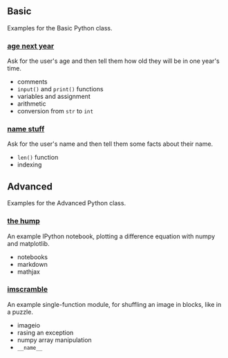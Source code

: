 ## Basic

Examples for the Basic Python class.

### [age next year](age_next_year/age_next_year.py)

Ask for the user's age and then tell them how old they will be in one year's time.

* comments
* `input()` and `print()` functions
* variables and assignment
* arithmetic
* conversion from `str` to `int`

### [name stuff](name_stuff/name_stuff.py)

Ask for the user's name and then tell them some facts about their name.

* `len()` function
* indexing

## Advanced

Examples for the Advanced Python class.

### [the hump](the_hump/the_hump.ipynb)

An example IPython notebook, plotting a difference equation with numpy and matplotlib.

* notebooks
* markdown
* mathjax

### [imscramble](imscramble/imscramble.py)

An example single-function module, for shuffling an image in blocks, like in a puzzle.

* imageio
* rasing an exception
* numpy array manipulation
* `__name__`

